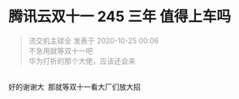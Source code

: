 # 腾讯云双十一 245 三年 值得上车吗


<div class="quote"><blockquote><font color="#999999">流交机主球全 发表于 2020-10-25 00:06</font><br />
<font color="#999999">不急用就等双十一吧<br />
华为打折的那个大佬，应该还会来</font></blockquote></div><br />
好的谢谢大&nbsp;&nbsp;那就等双十一看大厂们放大招
